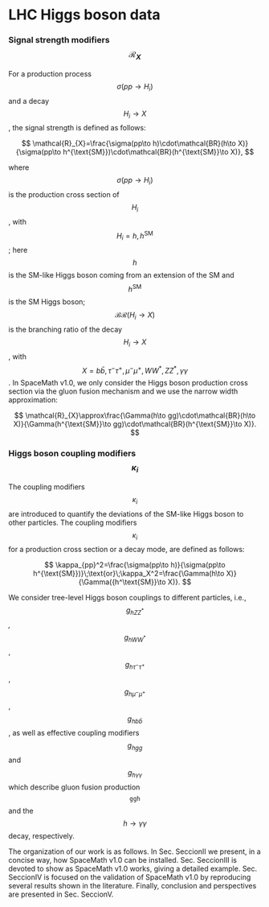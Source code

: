 # LHC Higgs boson data

### Signal strength modifiers $$\mathcal{R}_X$$

For a production process $$\sigma(pp\to H_i)$$ and a decay $$H_i\to X$$, the signal strength is defined as follows:

$$
\mathcal{R}_{X}=\frac{\sigma(pp\to h)\cdot\mathcal{BR}(h\to X)}{\sigma(pp\to h^{\text{SM}})\cdot\mathcal{BR}(h^{\text{SM}}\to X)},
$$

where $$\sigma(pp\to H_i)$$ is the production cross section of $$H_i$$, with $$H_i=h,h^{\text{SM}}$$; here $$h$$ is the SM-like Higgs boson coming from an extension of the SM and $$h^{\text{SM}}$$ is the SM Higgs boson; $$\mathcal{BR}(H_i\to X)$$ is the branching ratio of the decay $$H_i\to X$$, with $$X=b\bar{b}, \tau^-\tau^+,\mu^-\mu^+,WW^*,ZZ^*,\gamma\gamma$$. In SpaceMath v1.0, we only consider the Higgs boson production cross section via the gluon fusion mechanism and we use the narrow width approximation:

$$
\mathcal{R}_{X}\approx\frac{\Gamma(h\to gg)\cdot\mathcal{BR}(h\to X)}{\Gamma(h^{\text{SM}}\to gg)\cdot\mathcal{BR}(h^{\text{SM}}\to X)}.
$$

### Higgs boson coupling modifiers $$\kappa_i$$

The coupling modifiers $$\kappa_i$$ are introduced to quantify the deviations of the SM-like Higgs boson to other particles. The coupling modifiers $$\kappa_i$$ for a production cross section or a decay mode, are defined as follows:

$$
\kappa_{pp}^2=\frac{\sigma(pp\to h)}{\sigma(pp\to h^{\text{SM}})}\;\text{or}\;\kappa_X^2=\frac{\Gamma(h\to X)}{\Gamma({h^\text{SM}}\to X)}.
$$

We consider tree-level Higgs boson couplings to different particles, i.e., $$g_{hZZ^*}$$_,_ $$g_{hWW^*}$$, $$g_{h\tau^-\tau^+}$$, $$g_{h\mu^-\mu^+}$$, $$g_{hb\bar{b}}$$, as well as effective coupling modifiers $$g_{hgg}$$ and $$g_{h\gamma\gamma}$$ which describe gluon fusion production $$\texttt{ggh}$$ and the $$h\to\gamma\gamma$$ decay, respectively.

The organization of our work is as follows. In Sec. SeccionII we present, in a concise way, how SpaceMath v1.0 can be installed. Sec. SeccionIII is devoted to show as SpaceMath v1.0 works, giving a detailed example. Sec. SeccionIV is focused on the validation of SpaceMath v1.0 by reproducing several results shown in the literature. Finally, conclusion and perspectives are presented in Sec. SeccionV.
